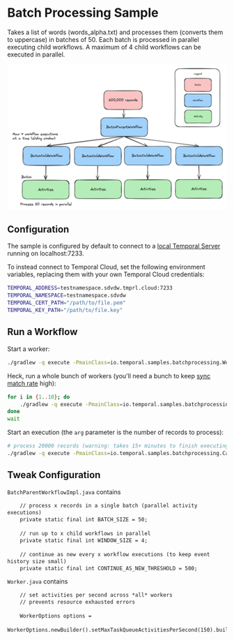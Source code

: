 # Batch Processing Sample

Takes a list of words (words_alpha.txt) and processes them (converts them to uppercase) in batches of 50. Each batch is processed in parallel executing child workflows. A maximum of 4 child workflows can be executed in parallel.

![diagram](./diagram.png)

## Configuration

The sample is configured by default to connect to a [local Temporal Server](https://docs.temporal.io/cli#starting-the-temporal-server) running on localhost:7233.

To instead connect to Temporal Cloud, set the following environment variables, replacing them with your own Temporal Cloud credentials:

```bash
TEMPORAL_ADDRESS=testnamespace.sdvdw.tmprl.cloud:7233
TEMPORAL_NAMESPACE=testnamespace.sdvdw
TEMPORAL_CERT_PATH="/path/to/file.pem"
TEMPORAL_KEY_PATH="/path/to/file.key"
````

## Run a Workflow

Start a worker:

```bash
./gradlew -q execute -PmainClass=io.temporal.samples.batchprocessing.Worker
```

Heck, run a whole bunch of workers (you'll need a bunch to keep [sync match rate](https://community.temporal.io/t/suggested-metrics-to-autoscale-temporal-workers-on/5870/3) high): 
```bash
for i in {1..10}; do 
    ./gradlew -q execute -PmainClass=io.temporal.samples.batchprocessing.Worker < /dev/null > "temporal_batch_output_$i.txt" 2>&1 &
done
wait
```

Start an execution (the `arg` parameter is the number of records to process):

```bash
# process 20000 records (warning: takes 15+ minutes to finish executing)
./gradlew -q execute -PmainClass=io.temporal.samples.batchprocessing.Caller -Parg=200000
```

## Tweak Configuration

`BatchParentWorkflowImpl.java` contains

```
    // process x records in a single batch (parallel activity executions)
    private static final int BATCH_SIZE = 50;

    // run up to x child workflows in parallel
    private static final int WINDOW_SIZE = 4;

    // continue as new every x workflow executions (to keep event history size small)
    private static final int CONTINUE_AS_NEW_THRESHOLD = 500;
```

`Worker.java` contains
```
    // set activities per second across *all* workers
    // prevents resource exhausted errors

    WorkerOptions options =
        WorkerOptions.newBuilder().setMaxTaskQueueActivitiesPerSecond(150).build();
```
